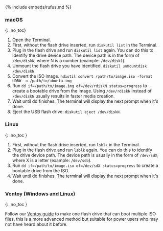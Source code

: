 {% include embeds/rufus.md %}

### macOS
{: .no_toc}

1. Open the Terminal.
2. First, without the flash drive inserted, run `diskutil list` in the Terminal.
3. Plug in the flash drive and run `diskutil list` again. You can do this to identify the drive device path. The device path is in the form of `/dev/diskN`, where N is a number (example: `/dev/disk1`).
4. Unmount the flash drive you have identified. `diskutil unmountdisk /dev/diskN`.
5. Convert the ISO image. `hdiutil convert /path/to/image.iso -format UDRW -o /path/to/ubuntu.img`
6. Run `dd if=/path/to/image.img of=/dev/rdiskN status=progress` to create a bootable drive from the image. Using `/dev/rdiskN` instead of `/dev/diskN` usually results in faster media creation.
7. Wait until dd finishes. The terminal will display the next prompt when it's done.
8. Eject the USB flash drive: `diskutil eject /dev/diskN`.

### Linux
{: .no_toc }

1. First, without the flash drive inserted, run `lsblk` in the Terminal.
2. Plug in the flash drive and run `lsblk` again. You can do this to identify the drive device path. The device path is usually in the form of `/dev/sdX`, where X is a letter (example: `/dev/sdb`).
4. Run `dd if=/path/to/image.iso of=/dev/sdX status=progress` to create a bootable drive from the ISO.
5. Wait until dd finishes. The terminal will display the next prompt when it's done.

### Ventoy (Windows and Linux)
{: .no_toc }

Follow our [Ventoy guide](/docs/guides/ventoy) to make one flash drive that can boot multiple ISO files, this is a more advanced method but suitable for power users who may not have heard about it before.
